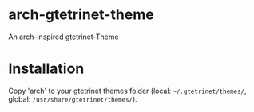 arch-gtetrinet-theme
====================

An arch-inspired gtetrinet-Theme

# Installation
Copy 'arch' to your gtetrinet themes folder (local: `~/.gtetrinet/themes/`, global: `/usr/share/gtetrinet/themes/`).
